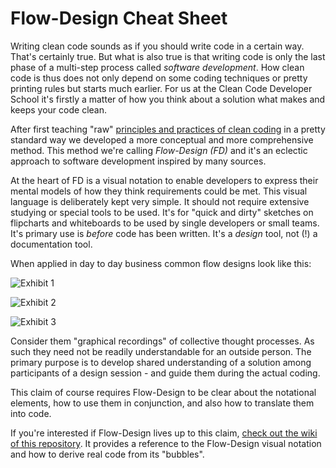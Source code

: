# Flow-Design Cheat Sheet
Writing clean code sounds as if you should write code in a certain way. That's certainly true. But what is also true is that writing code is only the last phase of a multi-step process called _software development_. How clean code is thus does not only depend on some coding techniques or pretty printing rules but starts much earlier. For us at the Clean Code Developer School it's firstly a matter of how you think about a solution what makes and keeps your code clean.

After first teaching "raw" [principles and practices of clean coding](http://clean-code-developer.com) in a pretty standard way we developed a more conceptual and more comprehensive method. This method we're calling _Flow-Design (FD)_ and it's an eclectic approach to software development inspired by many sources.

At the heart of FD is a visual notation to enable developers to express their mental models of how they think requirements could be met. This visual language is deliberately kept very simple. It should not require extensive studying or special tools to be used. It's for "quick and dirty" sketches on flipcharts and whiteboards to be used by single developers or small teams. It's primary use is _before_ code has been written. It's a _design_ tool, not (!) a documentation tool.

When applied in day to day business common flow designs look like this:

![Exhibit 1](https://github.com/ccdschool/flow-design-cheatsheet/blob/master/images/real_world_examples/exhibit1.jpg)

![Exhibit 2](https://github.com/ccdschool/flow-design-cheatsheet/blob/master/images/real_world_examples/exhibit2.jpg)

![Exhibit 3](https://github.com/ccdschool/flow-design-cheatsheet/blob/master/images/real_world_examples/exhibit3.jpg)

Consider them "graphical recordings" of collective thought processes. As such they need not be readily understandable for an outside person. The primary purpose is to develop shared understanding of a solution among participants of a design session - and guide them during the actual coding.

This claim of course requires Flow-Design to be clear about the notational elements, how to use them in conjunction, and also how to translate them into code.

If you're interested if Flow-Design lives up to this claim, [check out the wiki of this repository](https://github.com/ccdschool/flow-design-cheatsheet/wiki). It provides a reference to the Flow-Design visual notation and how to derive real code from its "bubbles".
